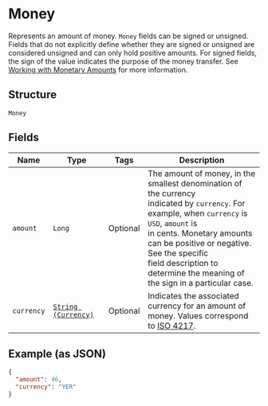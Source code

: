 
# Money

Represents an amount of money. `Money` fields can be signed or unsigned.
Fields that do not explicitly define whether they are signed or unsigned are
considered unsigned and can only hold positive amounts. For signed fields, the
sign of the value indicates the purpose of the money transfer. See
[Working with Monetary Amounts](https://developer.squareup.com/docs/build-basics/working-with-monetary-amounts)
for more information.

## Structure

`Money`

## Fields

| Name | Type | Tags | Description |
|  --- | --- | --- | --- |
| `amount` | `Long` | Optional | The amount of money, in the smallest denomination of the currency<br>indicated by `currency`. For example, when `currency` is `USD`, `amount` is<br>in cents. Monetary amounts can be positive or negative. See the specific<br>field description to determine the meaning of the sign in a particular case. |
| `currency` | [`String (Currency)`](/doc/models/currency.md) | Optional | Indicates the associated currency for an amount of money. Values correspond<br>to [ISO 4217](https://wikipedia.org/wiki/ISO_4217). |

## Example (as JSON)

```json
{
  "amount": 46,
  "currency": "YER"
}
```

